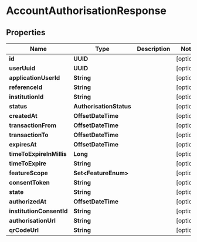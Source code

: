 

# AccountAuthorisationResponse


## Properties

Name | Type | Description | Notes
------------ | ------------- | ------------- | -------------
**id** | **UUID** |  |  [optional]
**userUuid** | **UUID** |  |  [optional]
**applicationUserId** | **String** |  |  [optional]
**referenceId** | **String** |  |  [optional]
**institutionId** | **String** |  |  [optional]
**status** | **AuthorisationStatus** |  |  [optional]
**createdAt** | **OffsetDateTime** |  |  [optional]
**transactionFrom** | **OffsetDateTime** |  |  [optional]
**transactionTo** | **OffsetDateTime** |  |  [optional]
**expiresAt** | **OffsetDateTime** |  |  [optional]
**timeToExpireInMillis** | **Long** |  |  [optional]
**timeToExpire** | **String** |  |  [optional]
**featureScope** | **Set&lt;FeatureEnum&gt;** |  |  [optional]
**consentToken** | **String** |  |  [optional]
**state** | **String** |  |  [optional]
**authorizedAt** | **OffsetDateTime** |  |  [optional]
**institutionConsentId** | **String** |  |  [optional]
**authorisationUrl** | **String** |  |  [optional]
**qrCodeUrl** | **String** |  |  [optional]



